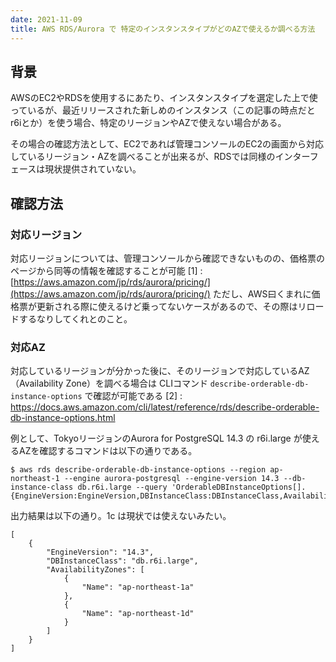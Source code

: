 ```yaml
---
date: 2021-11-09
title: AWS RDS/Aurora で 特定のインスタンスタイプがどのAZで使えるか調べる方法
---
```


## 背景

AWSのEC2やRDSを使用するにあたり、インスタンスタイプを選定した上で使っているが、最近リリースされた新しめのインスタンス（この記事の時点だとr6iとか）を使う場合、特定のリージョンやAZで使えない場合がある。

その場合の確認方法として、EC2であれば管理コンソールのEC2の画面から対応しているリージョン・AZを調べることが出来るが、RDSでは同様のインターフェースは現状提供されていない。

## 確認方法

### 対応リージョン

対応リージョンについては、管理コンソールから確認できないものの、価格票のページから同等の情報を確認することが可能 [1] : [https://aws.amazon.com/jp/rds/aurora/pricing/](https://aws.amazon.com/jp/rds/aurora/pricing/)
ただし、AWS曰くまれに価格票が更新される際に使えるけど乗ってないケースがあるので、その際はリロードするなりしてくれとのこと。

### 対応AZ

対応しているリージョンが分かった後に、そのリージョンで対応しているAZ（Availability Zone）を調べる場合は CLIコマンド `describe-orderable-db-instance-options` で確認が可能である [2] : https://docs.aws.amazon.com/cli/latest/reference/rds/describe-orderable-db-instance-options.html

例として、TokyoリージョンのAurora for PostgreSQL 14.3 の r6i.large が使えるAZを確認するコマンドは以下の通りである。
```
$ aws rds describe-orderable-db-instance-options --region ap-northeast-1 --engine aurora-postgresql --engine-version 14.3 --db-instance-class db.r6i.large --query 'OrderableDBInstanceOptions[].{EngineVersion:EngineVersion,DBInstanceClass:DBInstanceClass,AvailabilityZones:AvailabilityZones}'
```

出力結果は以下の通り。1c は現状では使えないみたい。

```
[
    {
        "EngineVersion": "14.3",
        "DBInstanceClass": "db.r6i.large",
        "AvailabilityZones": [
            {
                "Name": "ap-northeast-1a"
            },
            {
                "Name": "ap-northeast-1d"
            }
        ]
    }
]
```
